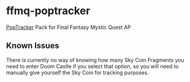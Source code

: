 # ffmq-poptracker
[PopTracker](https://github.com/black-sliver/PopTracker/) Pack for Final Fantasy Mystic Quest AP

## Known Issues
There is currently no way of knowing how many Sky Coin Fragments you need to enter Doom Castle if you select that option, so you will need to manually give yourself the Sky Coin for tracking purposes.
